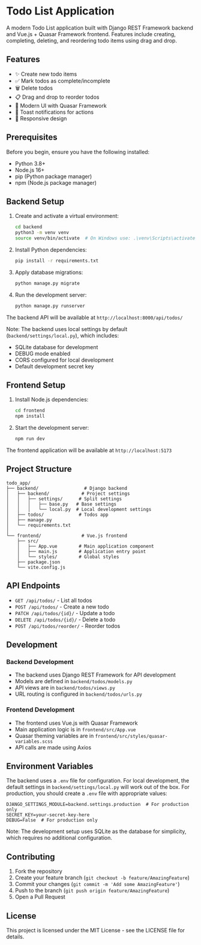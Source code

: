 # Todo List Application

A modern Todo List application built with Django REST Framework backend and Vue.js + Quasar Framework frontend. Features include creating, completing, deleting, and reordering todo items using drag and drop.

## Features

- ✨ Create new todo items
- ✅ Mark todos as complete/incomplete
- 🗑️ Delete todos
- 📋 Drag and drop to reorder todos
- 🎨 Modern UI with Quasar Framework
- 🔔 Toast notifications for actions
- 📱 Responsive design

## Prerequisites

Before you begin, ensure you have the following installed:
- Python 3.8+
- Node.js 16+
- pip (Python package manager)
- npm (Node.js package manager)

## Backend Setup

1. Create and activate a virtual environment:
   ```bash
   cd backend
   python3 -m venv venv
   source venv/bin/activate  # On Windows use: .\venv\Scripts\activate
   ```

2. Install Python dependencies:
   ```bash
   pip install -r requirements.txt
   ```

3. Apply database migrations:
   ```bash
   python manage.py migrate
   ```

4. Run the development server:
   ```bash
   python manage.py runserver
   ```

The backend API will be available at `http://localhost:8000/api/todos/`

Note: The backend uses local settings by default (`backend/settings/local.py`), which includes:
- SQLite database for development
- DEBUG mode enabled
- CORS configured for local development
- Default development secret key

## Frontend Setup

1. Install Node.js dependencies:
   ```bash
   cd frontend
   npm install
   ```

2. Start the development server:
   ```bash
   npm run dev
   ```

The frontend application will be available at `http://localhost:5173`

## Project Structure

```
todo_app/
├── backend/                 # Django backend
│   ├── backend/            # Project settings
│   │   ├── settings/      # Split settings
│   │   │   ├── base.py   # Base settings
│   │   │   └── local.py  # Local development settings
│   ├── todos/             # Todos app
│   ├── manage.py
│   └── requirements.txt
│
└── frontend/               # Vue.js frontend
    ├── src/
    │   ├── App.vue        # Main application component
    │   ├── main.js        # Application entry point
    │   └── styles/        # Global styles
    ├── package.json
    └── vite.config.js
```

## API Endpoints

- `GET /api/todos/` - List all todos
- `POST /api/todos/` - Create a new todo
- `PATCH /api/todos/{id}/` - Update a todo
- `DELETE /api/todos/{id}/` - Delete a todo
- `POST /api/todos/reorder/` - Reorder todos

## Development

### Backend Development

- The backend uses Django REST Framework for API development
- Models are defined in `backend/todos/models.py`
- API views are in `backend/todos/views.py`
- URL routing is configured in `backend/todos/urls.py`

### Frontend Development

- The frontend uses Vue.js with Quasar Framework
- Main application logic is in `frontend/src/App.vue`
- Quasar theming variables are in `frontend/src/styles/quasar-variables.scss`
- API calls are made using Axios

## Environment Variables

The backend uses a `.env` file for configuration. For local development, the default settings in `backend/settings/local.py` will work out of the box. For production, you should create a `.env` file with appropriate values:

```env
DJANGO_SETTINGS_MODULE=backend.settings.production  # For production only
SECRET_KEY=your-secret-key-here
DEBUG=False  # For production only
```

Note: The development setup uses SQLite as the database for simplicity, which requires no additional configuration.

## Contributing

1. Fork the repository
2. Create your feature branch (`git checkout -b feature/AmazingFeature`)
3. Commit your changes (`git commit -m 'Add some AmazingFeature'`)
4. Push to the branch (`git push origin feature/AmazingFeature`)
5. Open a Pull Request

## License

This project is licensed under the MIT License - see the LICENSE file for details.
